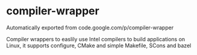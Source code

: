 # compiler-wrapper
Automatically exported from code.google.com/p/compiler-wrapper

Compiler wrappers to easlily use Intel compilers to build applications on Linux, it supports configure, CMake and simple Makefile, SCons and bazel
